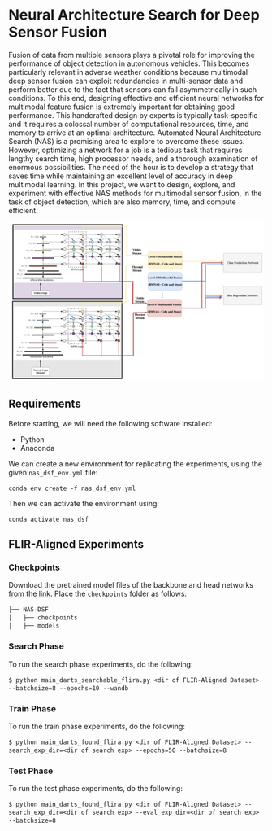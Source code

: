 # Neural Architecture Search for Deep Sensor Fusion


Fusion of data from multiple sensors plays a pivotal role for improving the performance of object detection in autonomous vehicles. This becomes particularly relevant in adverse weather conditions because multimodal deep sensor fusion can exploit redundancies in multi-sensor data and perform better due to the fact that sensors can fail asymmetrically in such conditions. To this end, designing effective and efficient neural networks for multimodal feature fusion is extremely important for obtaining good performance. This handcrafted design by experts is typically task-specific and it requires a colossal number of computational resources, time, and memory to arrive at an optimal architecture. Automated Neural Architecture Search (NAS) is a promising area to explore to overcome these issues. However, optimizing a network for a job is a tedious task that requires lengthy search time, high processor needs, and a thorough examination of enormous possibilities. The need of the hour is to develop a strategy that saves time while maintaining an excellent level of accuracy in deep multimodal learning. In this project, we want to design, explore, and experiment with effective NAS methods for multimodal sensor fusion, in the task of object detection, which are also memory, time, and compute efficient.

![framework](dsf_nas_det.png)


## Requirements

Before starting, we will need the following software installed:

- Python
- Anaconda

We can create a new environment for replicating the experiments, using the given `nas_dsf_env.yml` file:

```
conda env create -f nas_dsf_env.yml
```

Then we can activate the environment using:

```
conda activate nas_dsf
```


## FLIR-Aligned Experiments

### Checkpoints

Download the pretrained model files of the backbone and head networks from the [link](https://drive.google.com/drive/folders/1S_hfku6aX1Bqmid8O1arLh4JvXWVzHsE?usp=sharing). Place the `checkpoints` folder as follows:

```
├── NAS-DSF
│   ├── checkpoints
│   ├── models
```

### Search Phase

To run the search phase experiments, do the following:

```shell
$ python main_darts_searchable_flira.py <dir of FLIR-Aligned Dataset> --batchsize=8 --epochs=10 --wandb
```

### Train Phase

To run the train phase experiments, do the following:

```shell
$ python main_darts_found_flira.py <dir of FLIR-Aligned Dataset> --search_exp_dir=<dir of search exp> --epochs=50 --batchsize=8
```

### Test Phase

To run the test phase experiments, do the following:

```shell
$ python main_darts_found_flira.py <dir of FLIR-Aligned Dataset> --search_exp_dir=<dir of search exp> --eval_exp_dir=<dir of search exp> --batchsize=8
```







